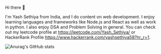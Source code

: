 Hi there 👋

I'm Yash Sethiya from India, and I do content on web development. I enjoy learning languages and frameworks like Node.js and React as well as work in python. I also enjoy DSA and Problem Solving in general. You can check out my leetcode profile at https://leetcode.com/Yash_Sethiya/ or HackerRank Profile https://www.hackerrank.com/yashsethiya58?hr_r=1.

![Anurag's GitHub stats](https://github-readme-stats.vercel.app/api?username=yes-58&show_icons=true&theme=radical)


<!---
yes-58/yes-58 is a ✨ special ✨ repository because its `README.md` (this file) appears on your GitHub profile.
You can click the Preview link to take a look at your changes.
--->
